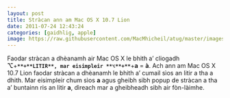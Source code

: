 ```yaml
---
layout: post
title: Stràcan ann am Mac OS X 10.7 Lion
date: 2011-07-24 12:43:24
categories: [gaidhlig, apple]
image: https://raw.githubusercontent.com/MacMhicheil/atug/master/images/stracan_mac_os_lion.jpeg
---
```


Faodar stràcan a dhèanamh air Mac OS X le bhith a’ cliogadh **⌥**+**`**+**LITIR**, mar eisimpleir **⌥**+**`**+**a** = **à**.  Ach ann am Mac OS X 10.7 Lion faodar stràcan a dhèanamh le bhith a’  cumail sìos an litir a tha a dhith. Mar eisimpleir chum sìos **a** agus gheibh sibh popup de stràcan a tha a’ buntainn ris an litir **a**, dìreach mar a gheibheadh sibh air fòn-làimhe.
